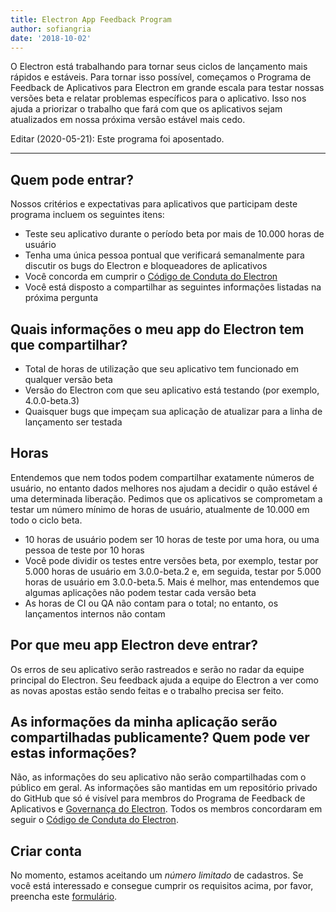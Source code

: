 ```yaml
---
title: Electron App Feedback Program
author: sofiangria
date: '2018-10-02'
---
```


O Electron está trabalhando para tornar seus ciclos de lançamento mais rápidos e estáveis. Para tornar isso possível, começamos o Programa de Feedback de Aplicativos para Electron em grande escala para testar nossas versões beta e relatar problemas específicos para o aplicativo. Isso nos ajuda a priorizar o trabalho que fará com que os aplicativos sejam atualizados em nossa próxima versão estável mais cedo.

Editar (2020-05-21): Este programa foi aposentado.

---

## Quem pode entrar?
Nossos critérios e expectativas para aplicativos que participam deste programa incluem os seguintes itens:
- Teste seu aplicativo durante o período beta por mais de 10.000 horas de usuário
- Tenha uma única pessoa pontual que verificará semanalmente para discutir os bugs do Electron e bloqueadores de aplicativos
- Você concorda em cumprir o [Código de Conduta do Electron](https://github.com/electron/electron/blob/master/CODE_OF_CONDUCT.md)
- Você está disposto a compartilhar as seguintes informações listadas na próxima pergunta

## Quais informações o meu app do Electron tem que compartilhar?
- Total de horas de utilização que seu aplicativo tem funcionado em qualquer versão beta
- Versão do Electron com que seu aplicativo está testando (por exemplo, 4.0.0-beta.3)
- Quaisquer bugs que impeçam sua aplicação de atualizar para a linha de lançamento ser testada

## Horas
Entendemos que nem todos podem compartilhar exatamente números de usuário, no entanto dados melhores nos ajudam a decidir o quão estável é uma determinada liberação. Pedimos que os aplicativos se comprometam a testar um número mínimo de horas de usuário, atualmente de 10.000 em todo o ciclo beta.
- 10 horas de usuário podem ser 10 horas de teste por uma hora, ou uma pessoa de teste por 10 horas
- Você pode dividir os testes entre versões beta, por exemplo, testar por 5.000 horas de usuário em 3.0.0-beta.2 e, em seguida, testar por 5.000 horas de usuário em 3.0.0-beta.5. Mais é melhor, mas entendemos que algumas aplicações não podem testar cada versão beta
- As horas de CI ou QA não contam para o total; no entanto, os lançamentos internos não contam

## Por que meu app Electron deve entrar?
Os erros de seu aplicativo serão rastreados e serão no radar da equipe principal do Electron. Seu feedback ajuda a equipe do Electron a ver como as novas apostas estão sendo feitas e o trabalho precisa ser feito.

## As informações da minha aplicação serão compartilhadas publicamente? Quem pode ver estas informações?
Não, as informações do seu aplicativo não serão compartilhadas com o público em geral. As informações são mantidas em um repositório privado do GitHub que só é visível para membros do Programa de Feedback de Aplicativos e [Governança do Electron](https://github.com/electron/governance). Todos os membros concordaram em seguir o [Código de Conduta do Electron](https://github.com/electron/electron/blob/master/CODE_OF_CONDUCT.md).

## Criar conta
No momento, estamos aceitando um *número limitado* de cadastros. Se você está interessado e consegue cumprir os requisitos acima, por favor, preencha este [formulário](https://goo.gl/forms/OpMEKV75ScN6we7g1).
